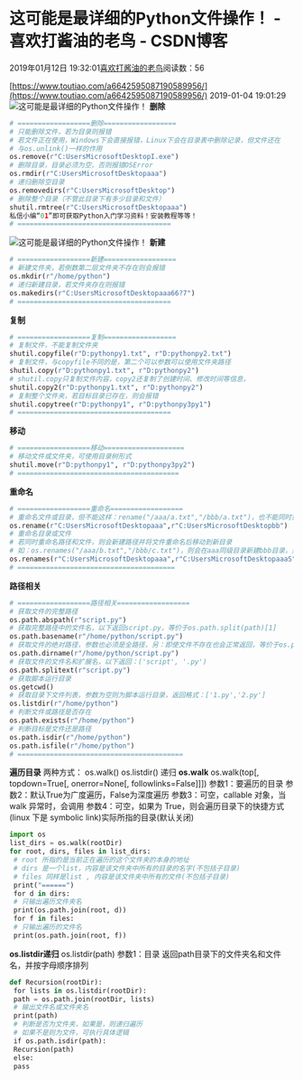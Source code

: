 
# 这可能是最详细的Python文件操作！ - 喜欢打酱油的老鸟 - CSDN博客


2019年01月12日 19:32:01[喜欢打酱油的老鸟](https://me.csdn.net/weixin_42137700)阅读数：56


[https://www.toutiao.com/a6642595087190589956/](https://www.toutiao.com/a6642595087190589956/)
2019-01-04 19:01:29
![这可能是最详细的Python文件操作！](http://p3.pstatp.com/large/pgc-image/1546599635941e41244c591)
**删除**
```python
# ==================删除==================
# 只能删除文件，若为目录则报错
# 若文件正在使用，Windows下会直接报错，Linux下会在目录表中删除记录，但文件还在
# 与os.unlink()一样的作用
os.remove(r"C:UsersMicrosoftDesktopI.exe")
# 删除目录，目录必须为空，否则报错OSError
os.rmdir(r"C:UsersMicrosoftDesktopaaa")
# 递归删除空目录
os.removedirs(r"C:UsersMicrosoftDesktop")
# 删除整个目录（不管此目录下有多少目录和文件）
shutil.rmtree(r"C:UsersMicrosoftDesktopaaa")
私信小编“01”即可获取Python入门学习资料！安装教程等等！
# ======================================
```
![这可能是最详细的Python文件操作！](http://p1.pstatp.com/large/pgc-image/b5653b841a1b4c1cb4cb92f0912a5e9e)
**新建**
```python
# ==================新建==================
# 新建文件夹，若倒数第二层文件夹不存在则会报错
os.mkdir(r"/home/python")
# 递归新建目录，若文件夹存在则报错
os.makedirs(r"C:UsersMicrosoftDesktopaaa66?7")
# ======================================
```
**复制**
```python
# ==================复制==================
# 复制文件，不能复制文件夹
shutil.copyfile(r"D:pythonpy1.txt", r"D:pythonpy2.txt")
# 复制文件，与copyfile不同的是，第二个可以参数可以使用文件夹路径
shutil.copy(r"D:pythonpy1.txt", r"D:pythonpy2")
# shutil.copy只复制文件内容，copy2还复制了创建时间、修改时间等信息，
shutil.copy2(r"D:pythonpy1.txt", r"D:pythonpy2")
# 复制整个文件夹，若目标目录已存在，则会报错
shutil.copytree(r"D:pythonpy1", r"D:pythonpy3py1")
# ======================================
```
**移动**
```python
# ==================移动====================
# 移动文件或文件夹，可使用目录树形式
shutil.move(r"D:pythonpy1", r"D:pythonpy3py2")
# ========================================
```
**重命名**
```python
# ==================重命名==================
# 重命名文件或目录，但不能这样：rename("/aaa/a.txt","/bbb/a.txt")，也不能同时重命名目录和文件
os.rename(r"C:UsersMicrosoftDesktopaaa",r"C:UsersMicrosoftDesktopbb")
# 重命名目录或文件
# 若同时重命名路径和文件，则会新建路径并将文件重命名后移动到新目录
# 如：os.renames("/aaa/b.txt","/bbb/c.txt")，则会在aaa同级目录新建bbb目录，并将b.txt重命名为c.txt后移动到bbb目录
os.renames(r"C:UsersMicrosoftDesktopaaa",r"C:UsersMicrosoftDesktopaaaS")
# =======================================
```
**路径相关**
```python
# ==================路径相关==================
# 获取文件的完整路径
os.path.abspath(r"script.py")
# 获取完整路径中的文件名，以下返回script.py，等价于os.path.split(path)[1]
os.path.basename(r"/home/python/script.py")
# 获取文件的绝对路径，参数也必须是全路径，另：即使文件不存在也会正常返回，等价于os.path.split(path)[0]
os.path.dirname(r"/home/python/script.py")
# 获取文件的文件名和扩展名，以下返回：('script', '.py')
os.path.splitext(r"script.py")
# 获取脚本运行目录
os.getcwd()
# 获取目录下文件列表，参数为空则为脚本运行目录，返回格式：['1.py','2.py']
os.listdir(r"/home/python")
# 判断文件或路径是否存在
os.path.exists(r"/home/python")
# 判断目标是文件还是路径
os.path.isdir(r"/home/python")
os.path.isfile(r"/home/python")
# =========================================
```
**遍历目录**
两种方式：
os.walk()
os.listdir() 递归
**os.walk**
os.walk(top[, topdown=True[, onerror=None[, followlinks=False]]])
参数1：要遍历的目录
参数2：默认True为广度遍历，False为深度遍历
参数3：可空，callable 对象，当 walk 异常时，会调用
参数4：可空，如果为 True，则会遍历目录下的快捷方式(linux 下是 symbolic link)实际所指的目录(默认关闭)
```python
import os 
list_dirs = os.walk(rootDir) 
for root, dirs, files in list_dirs:
 # root 所指的是当前正在遍历的这个文件夹的本身的地址
 # dirs 是一个list，内容是该文件夹中所有的目录的名字(不包括子目录)
 # files 同样是list , 内容是该文件夹中所有的文件(不包括子目录)
 print("======")
 for d in dirs:
 # 只输出遍历文件夹名
 print(os.path.join(root, d))
 for f in files:
 # 只输出遍历的文件名
 print(os.path.join(root, f))
```
**os.listdir递归**
os.listdir(path)
参数1：目录
返回path目录下的文件夹名和文件名，并按字母顺序排列
```python
def Recursion(rootDir):
 for lists in os.listdir(rootDir):
 path = os.path.join(rootDir, lists)
 # 输出文件名或文件夹名
 print(path)
 # 判断是否为文件夹，如果是，则递归遍历
 # 如果不是则为文件，可执行具体逻辑
 if os.path.isdir(path):
 Recursion(path)
 else:
 pass
```

